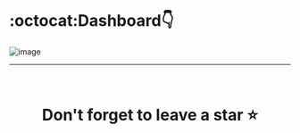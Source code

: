 # :octocat:Dashboard👇
![image](https://github.com/Himanshujain2003/PowerBi/assets/157192040/b7cfb1fb-311a-42b6-b2ef-05c2438b8360)

<hr />
<br />

# <div align="center">Don't forget to leave a star ⭐️</div>
